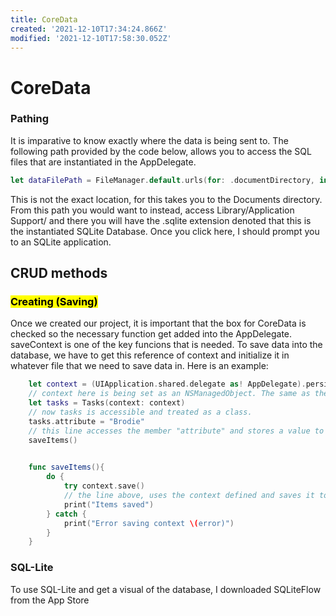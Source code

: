 ```yaml
---
title: CoreData
created: '2021-12-10T17:34:24.866Z'
modified: '2021-12-10T17:58:30.052Z'
---
```


# CoreData

### Pathing
It is imparative to know exactly where the data is being sent to. The following path provided by the code below, allows you to access the SQL files that are instantiated in the AppDelegate.
```swift
let dataFilePath = FileManager.default.urls(for: .documentDirectory, in: .userDomainMask)
```
This is not the exact location, for this takes you to the Documents directory. From this path you would want to instead, access Library/Application Support/ and there you will have the .sqlite extension denoted that this is the instantiated SQLite Database. Once you click here, I should prompt you to an SQLite application.

## CRUD methods
### <mark>Creating (Saving)</mark>
Once we created our project, it is important that the box for CoreData is checked so the necessary function get added into the AppDelegate. saveContext is one of the key funcions that is needed. To save data into the database, we have to get this reference of context and initialize it in whatever file that we need to save data in. Here is an example: 

```swift
    let context = (UIApplication.shared.delegate as! AppDelegate).persistentContainer.viewContext
    // context here is being set as an NSManagedObject. The same as the subclass that is for the entity, Tasks. **Tasks+CoreDataClass.swift will show this to be true.**
    let tasks = Tasks(context: context)
    // now tasks is accessible and treated as a class.
    tasks.attribute = "Brodie"
    // this line accesses the member "attribute" and stores a value to the entity
    saveItems()

         
    func saveItems(){
        do {
            try context.save()
            // the line above, uses the context defined and saves it to CoreData
            print("Items saved")
        } catch {
            print("Error saving context \(error)")
        }
    }
```

### SQL-Lite
To use SQL-Lite and get a visual of the database, I downloaded SQLiteFlow from the App Store
